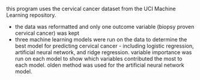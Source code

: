 this program uses the cervical cancer dataset from the UCI Machine Learning repository.

- the data was reformatted and only one outcome variable (biopsy proven cervical cancer) was kept
- three machine learning models were run on the data to determine the best model for predicting cervical cancer -
including logistic regression, artificial neural network, and ridge regression. variable importance 
was run on each model to show which variables contributed the most to each model. olden method was used for the 
artificial neural network model.
